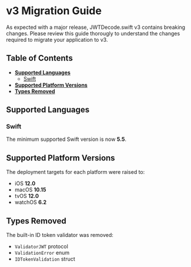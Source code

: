 # v3 Migration Guide

As expected with a major release, JWTDecode.swift v3 contains breaking changes. Please review this guide thorougly to understand the changes required to migrate your application to v3.

## Table of Contents

- [**Supported Languages**](#supported-languages)
  + [Swift](#swift)
- [**Supported Platform Versions**](#supported-platform-versions)
- [**Types Removed**](#types-removed)

## Supported Languages

### Swift

The minimum supported Swift version is now **5.5**.

## Supported Platform Versions

The deployment targets for each platform were raised to:

- iOS **12.0**
- macOS **10.15**
- tvOS **12.0**
- watchOS **6.2**

## Types Removed

The built-in ID token validator was removed:

- `ValidatorJWT` protocol
- `ValidationError` enum
- `IDTokenValidation` struct
